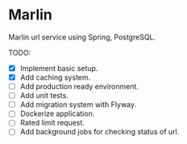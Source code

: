 # Marlin
Marlin url service using Spring, PostgreSQL.

TODO:
- [x] Implement basic setup.
- [x] Add caching system.
- [ ] Add production ready environment.
- [ ] Add unit tests.
- [ ] Add migration system with Flyway.
- [ ] Dockerize application.
- [ ] Rated limit request.
- [ ] Add background jobs for checking status of url.

